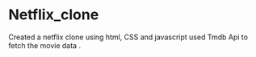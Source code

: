 # Netflix_clone
Created a netflix clone using html, CSS and javascript used Tmdb Api to fetch the movie data .
